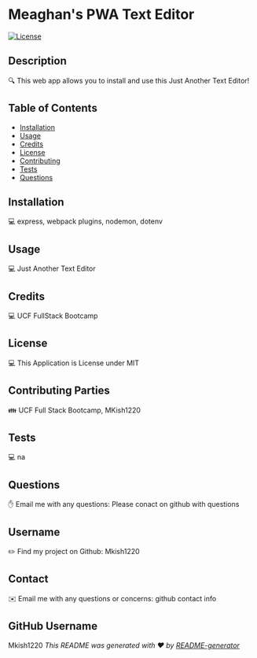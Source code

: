# Meaghan's PWA Text Editor 

 [![License](https://img.shields.io/badge/License-MIT-blue.svg)](https://opensource.org/licenses/MIT)

  ## Description
  🔍 This web app allows you to install and use this Just Another Text Editor!

  ## Table of Contents
   * [Installation](#installation)
   * [Usage](#usage)
   * [Credits](#credits)
   * [License](#license)
   * [Contributing](#contributing)
   * [Tests](#tests)
   * [Questions](#questions)
   
  ## Installation
  💻 express, webpack plugins, nodemon, dotenv
  
  ## Usage
  💻 Just Another Text Editor 

  ## Credits
  💻 UCF FullStack Bootcamp 

  ## License
  💻 This Application is License under MIT


  ## Contributing Parties
  👪 UCF Full Stack Bootcamp, MKish1220

  ## Tests
  💻 na

  ## Questions
  ✋ Email me with any questions: Please conact on github with questions 

  ## Username
  ✏️ Find my project on Github: Mkish1220

  ## Contact
  ✉️ Email me with any questions or concerns: github contact info

  ## GitHub Username
   Mkish1220
  _This README was generated with ❤️ by [README-generator](https://github.com/Mkish1220/MyREADME)_
